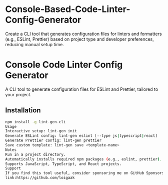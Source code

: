 # Console-Based-Code-Linter-Config-Generator
Create a CLI tool that generates configuration files for linters and formatters (e.g., ESLint, Prettier) based on project type and developer preferences, reducing manual setup time.
# Console Code Linter Config Generator
A CLI tool to generate configuration files for ESLint and Prettier, tailored to your project.

## Installation
```bash
npm install -g lint-gen-cli
Usage
Interactive setup: lint-gen init
Generate ESLint config: lint-gen eslint [--type js|typescript|react]
Generate Prettier config: lint-gen prettier
Save custom template: lint-gen save <template-name>
Notes
Run in a project directory.
Automatically installs required npm packages (e.g., eslint, prettier).
Supports JavaScript, TypeScript, and React projects.
Support
If you find this tool useful, consider sponsoring me on GitHub Sponsors!
link:https://github.com/loigaak
